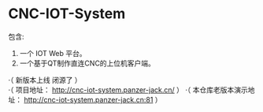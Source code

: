 # CNC-IOT-System

包含:
  1. 一个 IOT Web 平台。
  2. 一个基于QT制作直连CNC的上位机客户端。
  
·（ 新版本上线 闭源了 ） <br>
·（ 项目地址： http://cnc-iot-system.panzer-jack.cn/ ）
·（ 本仓库老版本演示地址： http://cnc-iot-system.panzer-jack.cn:81 ）
